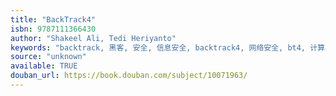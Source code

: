 ```yaml
---
title: "BackTrack4"
isbn: 9787111366430
author: "Shakeel Ali, Tedi Heriyanto"
keywords: "backtrack, 黑客, 安全, 信息安全, backtrack4, 网络安全, bt4, 计算机安全"
source: "unknown"
available: TRUE
douban_url: https://book.douban.com/subject/10071963/
---
```

